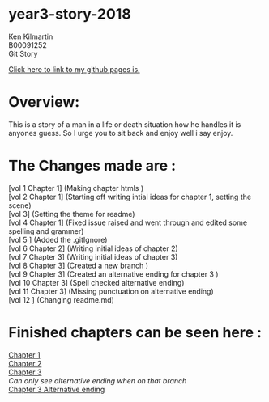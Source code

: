 # year3-story-2018

Ken Kilmartin<br>
B00091252<br>
Git Story<br>

 
<a href ="https://kenkilmartin.github.io/year3-story-2018/"> Click here to link to my github pages is.  </a> 
<br>

<h1>Overview: </h1>
This is a story of a man in a life or death situation how he handles it is anyones guess. So I urge you to sit back and enjoy well i say enjoy.


<h1> The Changes made are : </h1>
[vol 1 Chapter 1] (Making chapter htmls ) <br>
[vol 2 Chapter 1] (Starting off writing intial ideas for chapter 1, setting the scene)
<br>
[vol 3] (Setting the theme for readme) <br>
[vol 4 Chapter 1] (Fixed issue raised and went through and edited some spelling and grammer)
<br>
[vol 5 ] (Added the .gitIgnore) <br>
[vol 6 Chapter 2] (Writing initial ideas of chapter 2)
<br>
[vol 7 Chapter 3] (Writing initial ideas of chapter 3)
<br>
[vol 8 Chapter 3] (Created a new branch )
<br>
[vol 9 Chapter 3] (Created an alternative ending for chapter 3 )
<br>
[vol 10 Chapter 3] (Spell checked alternative ending)<br>
[vol 11 Chapter 3] (Missing punctuation on alternative ending) <br>
[vol 12 ] (Changing readme.md) <br>


<h1> Finished chapters can be seen here : </h1>

[Chapter 1](Chapter1.html)<br>
[Chapter 2](Chapter2.html)<br>
[Chapter 3](Chapter3.html)<br>
<i>Can only see alternative ending when on that branch   </i> <br>
[Chapter 3 Alternative ending](Chapter3_alternative_ending.html)<br>
 
<br>
